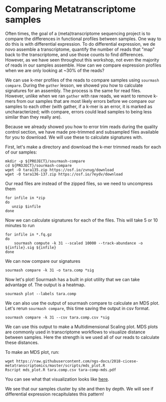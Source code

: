 # Comparing Metatranscriptome samples

Often times, the goal of a (meta)transcriptome sequencing project is
to compare the differences in functional profiles between samples. One way
to do this is with differential expression. To do differential expression,
we de novo assemble a transcriptome, quantify the number of reads that "map"
back to the transcriptome, and use those counts to find differences. However,
as we have seen throughout this workshop, not even the majority of reads in 
our samples assemble. How can we compare expression profiles when we are only
looking at ~30% of the reads?

We can use k-mer profiles of the reads to compare samples using `sourmash compare`.
During the `gather` lesson, we showed you how to calculate signatures for an assembly.
The process is the same for read files. However, unlike when we ran `gather` with raw
reads, we want to remove k-mers from our samples that are most likely errors before
we compare our samples to each other (with gather, if a k-mer is an error, it is
marked as uncharacterized; with compare, errors could lead samples to being less
similar than they really are). 

Because we already showed you how to error trim reads during the quality control 
section, we have made pre-trimmed and subsampled files available for you to download.
We will use these to calculate signatures with. 

First, let's make a directory and download the k-mer trimmed reads for each of our samples:
```
mkdir -p ${PROJECT}/sourmash-compare
cd ${PROJECT}/sourmash-compare
wget -O tara135.zip https://osf.io/zvnug/download
wget -O tara136-137.zip https://osf.io/7eydv/download
```

Our read files are instead of the zipped files, so we need to uncompress them
```
for infile in *zip
do
   unzip $infile
done
```

Now we can calculate signatures for each of the files. This will take 5 or 10 minutes to run

```
for infile in *.fq.gz
do
    sourmash compute -k 31 --scaled 10000 --track-abundance -o ${infile}.sig ${infile}
done
```

We can now compare our signatures

```
sourmash compare -k 31 -o tara.comp *sig
```

Now let's plot! Sourmash has a built in plot utility that we can take advantage of.
The output is a heatmap. 

```
sourmash plot --labels tara.comp
```

We can also use the output of sourmash compare to calculate an MDS plot. Let's 
rerun `sourmash compare`, this time saving the output in csv format.
```
sourmash compare -k 31 --csv tara.comp.csv *sig 
```

We can use this output to make a Multidimensional Scaling plot. MDS plots are 
commonly used in transcriptome workflows to visualize distance between samples. 
Here the strength is we used all of our reads to calculate these distances. 

To make an MDS plot, run:
```
wget https://raw.githubusercontent.com/ngs-docs/2018-cicese-metatranscriptomics/master/scripts/mds_plot.R
Rscript mds_plot.R tara.comp.csv tara-comp-mds.pdf 
```

You can see what that visualization looks like [here](https://github.com/ngs-docs/2018-cicese-metatranscriptomics/blob/master/docs/files/compare-mds-plot.pdf).

We see that our samples cluster by site and then by depth. We will see if differential
expression recapitulates this pattern!
